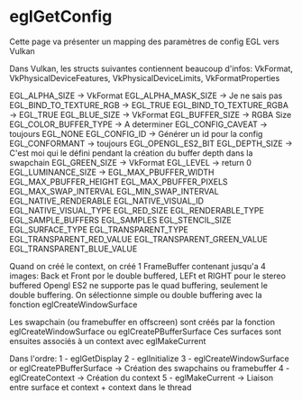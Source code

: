 # eglGetConfig

Cette page va présenter un mapping des paramètres de config EGL vers Vulkan

Dans Vulkan, les structs suivantes contiennent beaucoup d'infos:
VkFormat, VkPhysicalDeviceFeatures, VkPhysicalDeviceLimits, VkFormatProperties

EGL_ALPHA_SIZE -> VkFormat
EGL_ALPHA_MASK_SIZE -> Je ne sais pas
EGL_BIND_TO_TEXTURE_RGB -> EGL_TRUE
EGL_BIND_TO_TEXTURE_RGBA -> EGL_TRUE
EGL_BLUE_SIZE -> VkFormat
EGL_BUFFER_SIZE -> RGBA Size
EGL_COLOR_BUFFER_TYPE -> A determiner
EGL_CONFIG_CAVEAT -> toujours EGL_NONE
EGL_CONFIG_ID -> Générer un id pour la config
EGL_CONFORMANT -> toujours EGL_OPENGL_ES2_BIT
EGL_DEPTH_SIZE -> C'est moi qui le défini pendant la création du buffer depth dans la swapchain
EGL_GREEN_SIZE -> VkFormat
EGL_LEVEL -> return 0
EGL_LUMINANCE_SIZE -> 
EGL_MAX_PBUFFER_WIDTH 
EGL_MAX_PBUFFER_HEIGHT 
EGL_MAX_PBUFFER_PIXELS 
EGL_MAX_SWAP_INTERVAL 
EGL_MIN_SWAP_INTERVAL 
EGL_NATIVE_RENDERABLE 
EGL_NATIVE_VISUAL_ID 
EGL_NATIVE_VISUAL_TYPE 
EGL_RED_SIZE 
EGL_RENDERABLE_TYPE 
EGL_SAMPLE_BUFFERS 
EGL_SAMPLES 
EGL_STENCIL_SIZE 
EGL_SURFACE_TYPE 
EGL_TRANSPARENT_TYPE 
EGL_TRANSPARENT_RED_VALUE 
EGL_TRANSPARENT_GREEN_VALUE 
EGL_TRANSPARENT_BLUE_VALUE 


Quand on créé le context, on créé 1 FrameBuffer contenant jusqu'a 4 images:
Back et Front por le double buffered, LEFt et RIGHT pour le stereo buffered
Opengl ES2 ne supporte pas le quad buffering, seulement le double buffering.
On sélectionne simple ou double buffering avec la fonction eglCreateWindowSurface


Les swapchain (ou framebuffer en offscreen) sont créés par la fonction eglCreateWindowSurface ou eglCreatePBufferSurface
Ces surfaces sont ensuites associés à un context avec eglMakeCurrent

Dans l'ordre:
1 - eglGetDisplay
2 - eglInitialize
3 - eglCreateWindowSurface or eglCreatePBufferSurface -> Création des swapchains ou framebuffer
4 - eglCreateContext -> Création du context
5 - eglMakeCurrent -> Liaison entre surface et context + context dans le thread
